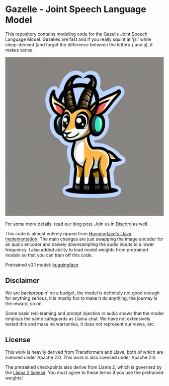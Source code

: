 # Gazelle - Joint Speech Language Model

This repository contains modeling code for the Gazelle Joint Speech Language Model. Gazelles are fast and if you really squint at 'jsl' while sleep-derived (and forget the difference between the letters `j` and `g`), it makes sense.

![gazelle wearing headphones, cartoon style](logo.webp)

For some more details, read our [blog post](https://tincans.ai/slm). Join us in [Discord](https://discord.gg/qyC5h3FSzU) as well.

This code is almost entirely ripped from [Huggingface's Llava implementation](https://github.com/huggingface/transformers/blob/f7ef7cec6c6c162087421f36a17eabdbb223579d/src/transformers/models/llava/modeling_llava.py). The main changes are just swapping the image encoder for an audio encoder and naively downsampling the audio inputs to a lower frequency. I also added ability to load model weights from pretrained models so that you can train off this code. 

Pretrained v0.1 model: [huggingface](https://huggingface.co/tincans-ai/gazelle-v0.1)



## Disclaimer

We are backproppin' on a budget, the model is definitely not good enough for anything serious, it is mostly fun to make it do anything, the journey is the reward, so on.

Some basic red-teaming and prompt injection in audio shows that the model employs the same safeguards as Llama chat. We have not extensively tested this and make no warranties, it does not represent our views, etc.

## License

This work is heavily derived from Transformers and Llava, both of which are licensed under Apache 2.0. This work is also licensed under Apache 2.0.

The pretrained checkpoints also derive from Llama 2, which is governed by the [Llama 2 license](https://ai.meta.com/llama/license/). You must agree to these terms if you use the pretrained weights!